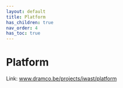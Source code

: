 ```yaml
---
layout: default
title: Platform
has_children: true
nav_order: 4
has_toc: true
---
```


# Platform

Link: www.dramco.be/projects/iwast/platform


